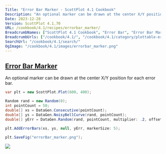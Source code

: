 ```yaml
---
Title: "Error Bar Marker - ScottPlot 4.1 Cookbook"
Description: "An optional marker can be drawn at the center X/Y position for each error bar."
Date: 2023-12-28
Version: ScottPlot 4.1.70
URL: /cookbook/4.1/recipes/errorbar_marker/
BreadcrumbNames: ["ScottPlot 4.1 Cookbook", "Error Bar", "Error Bar Marker"]
BreadcrumbUrls: ["/cookbook/4.1/", "/cookbook/4.1/category/plottable-error-bar", "/cookbook/4.1/recipes/errorbar_marker/"]
SearchUrl: "/cookbook/4.1/search/"
OgImage: "/cookbook/4.1/images/errorbar_marker.png"
---
```


<h2><a id='error-bar-marker' href='/cookbook/4.1/recipes/errorbar_marker/'>Error Bar Marker</a></h2>

An optional marker can be drawn at the center X/Y position for each error bar.

```cs
var plt = new ScottPlot.Plot(600, 400);

Random rand = new Random(0);
int pointCount = 50;
double[] xs = DataGen.Consecutive(pointCount);
double[] ys = DataGen.NoisyBellCurve(rand, pointCount);
double[] yErr = DataGen.Random(rand, pointCount, multiplier: .2, offset: .05);

plt.AddErrorBars(xs, ys, null, yErr, markerSize: 5);

plt.SaveFig("errorBar_marker.png");
```

<img src='../../images/errorbar_marker.png' class='d-block mx-auto my-5' />


